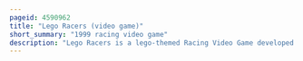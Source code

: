 ```yaml
---
pageid: 4590962
title: "Lego Racers (video game)"
short_summary: "1999 racing video game"
description: "Lego Racers is a lego-themed Racing Video Game developed by high Voltage Software and published by lego Media in 1999."
---
```

